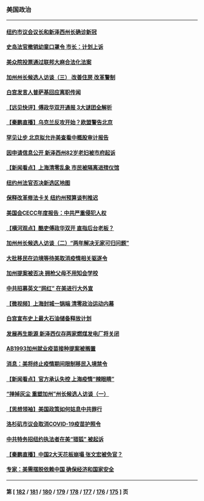 ### 美国政治
---
#### [纽约市议会议长和新泽西州长确诊新冠](../../pages/ncid1078159/n13690157.md) 
#### [史岛法官撤销幼童口罩令 市长：计划上诉](../../pages/ncid1078159/n13690217.md) 
#### [美众院投票通过联邦大麻合法化法案](../../pages/ncid1078159/n13689844.md) 
#### [加州州长候选人访谈（三） 改善住房 改革警制](../../pages/ncid1078159/n13689995.md) 
#### [白宫发言人普萨基回应离职传闻](../../pages/ncid1078159/n13689747.md) 
#### [【远见快评】傅政华双开通报 3大谜团全解析](../../pages/ncid1078159/n13689765.md) 
#### [【秦鹏直播】乌克兰反攻开始？欧盟警告北京](../../pages/ncid1078159/n13688941.md) 
#### [罕见让步 北京拟允许美查看中概股审计报告](../../pages/ncid1078159/n13689617.md) 
#### [因申请信息公开 新泽西州82岁老妇被市府起诉](../../pages/ncid1078159/n13686979.md) 
#### [【新闻看点】上海清零乱象 市民被隔离进殡仪馆](../../pages/ncid1078159/n13687289.md) 
#### [纽约州法官否决新选区地图](../../pages/ncid1078159/n13687903.md) 
#### [保释改革修法卡关 纽约州预算谈判推迟](../../pages/ncid1078159/n13687900.md) 
#### [美国会CECC年度报告：中共严重侵犯人权](../../pages/ncid1078159/n13687784.md) 
#### [【横河观点】酷吏傅政华双开 直指后台老板？](../../pages/ncid1078159/n13687304.md) 
#### [加州州长候选人访谈（二）“两年解决无家可归问题”](../../pages/ncid1078159/n13687563.md) 
#### [大批移民在边境等待美取消疫情相关驱逐令](../../pages/ncid1078159/n13687341.md) 
#### [加州提案被否决 拥枪父母不用知会学校](../../pages/ncid1078159/n13687259.md) 
#### [中共招募英文“网红” 在美进行大外宣](../../pages/ncid1078159/n13686907.md) 
#### [【微视频】上海封城一锅端 清零政治运动内幕](../../pages/ncid1078159/n13686590.md) 
#### [白宫宣布史上最大石油储备释放计划](../../pages/ncid1078159/n13686959.md) 
#### [发展再生能源 新泽西仅存两家燃煤发电厂将关闭](../../pages/ncid1078159/n13686676.md) 
#### [AB1993加州就业疫苗接种提案被搁置](../../pages/ncid1078159/n13685064.md) 
#### [消息：美将终止疫情期间限制移民入境禁令](../../pages/ncid1078159/n13684534.md) 
#### [【新闻看点】官方承认失控 上海疫情“辣眼睛”](../../pages/ncid1078159/n13684412.md) 
#### [“掸掉灰尘 重塑加州”州长候选人访谈（一）](../../pages/ncid1078159/n13684974.md) 
#### [【思想领袖】美国政策如何姑息中共罪行](../../pages/ncid1078159/n13654193.md) 
#### [洛杉矶市议会取消COVID-19疫苗护照令](../../pages/ncid1078159/n13684479.md) 
#### [中共特务招纽约执法者在美“猎狐” 被起诉](../../pages/ncid1078159/n13684494.md) 
#### [【秦鹏直播】中国2大天花板崩塌 张文宏被免官？](../../pages/ncid1078159/n13684435.md) 
#### [专家：美需摆脱依赖中国 确保经济和国家安全](../../pages/ncid1078159/n13684518.md) 

---
#### 第 [ [182](./182.md) / [181](./181.md) / [180](./180.md) / [179](./179.md) / [178](./178.md) / [177](./177.md) / [176](./176.md) / [175](./175.md) ] 页
